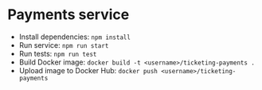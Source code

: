 # Payments service

- Install dependencies: `npm install`
- Run service: `npm run start`
- Run tests: `npm run test`
- Build Docker image: `docker build -t <username>/ticketing-payments .`
- Upload image to Docker Hub: `docker push <username>/ticketing-payments`